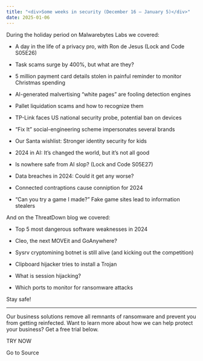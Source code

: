```yaml
---
title: "<div>Some weeks in security (December 16 – January 5)</div>"
date: 2025-01-06
---
```


During the holiday period on Malwarebytes Labs we covered:

- A day in the life of a privacy pro, with Ron de Jesus (Lock and Code S05E26)

- Task scams surge by 400%, but what are they?

- 5 million payment card details stolen in painful reminder to monitor Christmas spending

- AI-generated malvertising “white pages” are fooling detection engines

- Pallet liquidation scams and how to recognize them

- TP-Link faces US national security probe, potential ban on devices

- “Fix It” social-engineering scheme impersonates several brands

- Our Santa wishlist: Stronger identity security for kids

- 2024 in AI: It’s changed the world, but it’s not all good

- Is nowhere safe from AI slop? (Lock and Code S05E27)

- Data breaches in 2024: Could it get any worse?

- Connected contraptions cause conniption for 2024

- “Can you try a game I made?” Fake game sites lead to information stealers

And on the ThreatDown blog we covered:

- Top 5 most dangerous software weaknesses in 2024

- Cleo, the next MOVEit and GoAnywhere?

- Sysrv cryptomining botnet is still alive (and kicking out the competition)

- Clipboard hijacker tries to install a Trojan

- What is session hijacking?

- Which ports to monitor for ransomware attacks

Stay safe!

* * *

Our business solutions remove all remnants of ransomware and prevent you from getting reinfected. Want to learn more about how we can help protect your business? Get a free trial below.

TRY NOW

Go to Source
